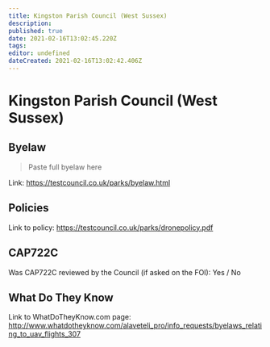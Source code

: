 ```yaml
---
title: Kingston Parish Council (West Sussex)
description: 
published: true
date: 2021-02-16T13:02:45.220Z
tags: 
editor: undefined
dateCreated: 2021-02-16T13:02:42.406Z
---
```


# Kingston Parish Council (West Sussex)


## Byelaw
> Paste full byelaw here

Link:
https://testcouncil.co.uk/parks/byelaw.html

## Policies
Link to policy:
https://testcouncil.co.uk/parks/dronepolicy.pdf

## CAP722C

Was CAP722C reviewed by the Council (if asked on the FOI): Yes / No

## What Do They Know

Link to WhatDoTheyKnow.com page:
http://www.whatdotheyknow.com/alaveteli_pro/info_requests/byelaws_relating_to_uav_flights_307


